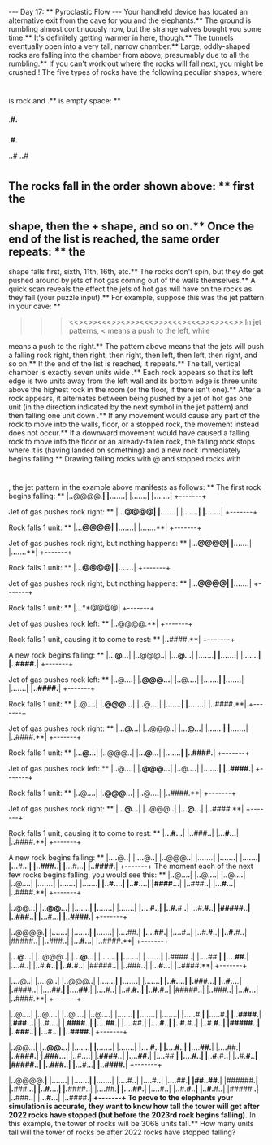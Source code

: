 --- Day 17: ** Pyroclastic Flow ---
Your handheld device has located an alternative exit from the cave for you and the elephants.**  The ground is rumbling almost continuously now, but the strange valves bought you some time.** It's definitely getting warmer in here, though.**
The tunnels eventually open into a very tall, narrow chamber.** Large, oddly-shaped rocks are falling into the chamber from above, presumably due to all the rumbling.** If you can't work out where the rocks will fall next, you might be
crushed
!
The five types of rocks have the following peculiar shapes, where
#
is rock and
.**
is empty space: **
####

.**#.**
###
.**#.**

.**.**#
.**.**#
###

#
#
#
#

##
##
The rocks fall in the order shown above: ** first the
-
shape, then the
+
shape, and so on.** Once the end of the list is reached, the same order repeats: ** the
-
shape falls first, sixth, 11th, 16th, etc.**
The rocks don't spin, but they do get pushed around by jets of hot gas coming out of the walls themselves.** A quick scan reveals the effect the jets of hot gas will have on the rocks as they fall (your puzzle input).**
For example, suppose this was the jet pattern in your cave: **
>>><<><>><<<>><>>><<<>>><<<><<<>><>><<>>
In jet patterns,
<
means a push to the left, while
>
means a push to the right.** The pattern above means that the jets will push a falling rock right, then right, then right, then left, then left, then right, and so on.** If the end of the list is reached, it repeats.**
The tall, vertical chamber is exactly
seven units wide
.** Each rock appears so that its left edge is two units away from the left wall and its bottom edge is three units above the highest rock in the room (or the floor, if there isn't one).**
After a rock appears, it alternates between
being pushed by a jet of hot gas
one unit (in the direction indicated by the next symbol in the jet pattern) and then
falling one unit down
.** If any movement would cause any part of the rock to move into the walls, floor, or a stopped rock, the movement instead does not occur.** If a
downward
movement would have caused a falling rock to move into the floor or an already-fallen rock, the falling rock stops where it is (having landed on something) and a new rock immediately begins falling.**
Drawing falling rocks with
@
and stopped rocks with
#
, the jet pattern in the example above manifests as follows: **
The first rock begins falling: **
|.**.**@@@@.**|
|.**.**.**.**.**.**.**|
|.**.**.**.**.**.**.**|
|.**.**.**.**.**.**.**|
+-------+

Jet of gas pushes rock right: **
|.**.**.**@@@@|
|.**.**.**.**.**.**.**|
|.**.**.**.**.**.**.**|
|.**.**.**.**.**.**.**|
+-------+

Rock falls 1 unit: **
|.**.**.**@@@@|
|.**.**.**.**.**.**.**|
|.**.**.**.**.**.**.**|
+-------+

Jet of gas pushes rock right, but nothing happens: **
|.**.**.**@@@@|
|.**.**.**.**.**.**.**|
|.**.**.**.**.**.**.**|
+-------+

Rock falls 1 unit: **
|.**.**.**@@@@|
|.**.**.**.**.**.**.**|
+-------+

Jet of gas pushes rock right, but nothing happens: **
|.**.**.**@@@@|
|.**.**.**.**.**.**.**|
+-------+

Rock falls 1 unit: **
|.**.**.**@@@@|
+-------+

Jet of gas pushes rock left: **
|.**.**@@@@.**|
+-------+

Rock falls 1 unit, causing it to come to rest: **
|.**.**####.**|
+-------+

A new rock begins falling: **
|.**.**.**@.**.**.**|
|.**.**@@@.**.**|
|.**.**.**@.**.**.**|
|.**.**.**.**.**.**.**|
|.**.**.**.**.**.**.**|
|.**.**.**.**.**.**.**|
|.**.**####.**|
+-------+

Jet of gas pushes rock left: **
|.**.**@.**.**.**.**|
|.**@@@.**.**.**|
|.**.**@.**.**.**.**|
|.**.**.**.**.**.**.**|
|.**.**.**.**.**.**.**|
|.**.**.**.**.**.**.**|
|.**.**####.**|
+-------+

Rock falls 1 unit: **
|.**.**@.**.**.**.**|
|.**@@@.**.**.**|
|.**.**@.**.**.**.**|
|.**.**.**.**.**.**.**|
|.**.**.**.**.**.**.**|
|.**.**####.**|
+-------+

Jet of gas pushes rock right: **
|.**.**.**@.**.**.**|
|.**.**@@@.**.**|
|.**.**.**@.**.**.**|
|.**.**.**.**.**.**.**|
|.**.**.**.**.**.**.**|
|.**.**####.**|
+-------+

Rock falls 1 unit: **
|.**.**.**@.**.**.**|
|.**.**@@@.**.**|
|.**.**.**@.**.**.**|
|.**.**.**.**.**.**.**|
|.**.**####.**|
+-------+

Jet of gas pushes rock left: **
|.**.**@.**.**.**.**|
|.**@@@.**.**.**|
|.**.**@.**.**.**.**|
|.**.**.**.**.**.**.**|
|.**.**####.**|
+-------+

Rock falls 1 unit: **
|.**.**@.**.**.**.**|
|.**@@@.**.**.**|
|.**.**@.**.**.**.**|
|.**.**####.**|
+-------+

Jet of gas pushes rock right: **
|.**.**.**@.**.**.**|
|.**.**@@@.**.**|
|.**.**.**@.**.**.**|
|.**.**####.**|
+-------+

Rock falls 1 unit, causing it to come to rest: **
|.**.**.**#.**.**.**|
|.**.**###.**.**|
|.**.**.**#.**.**.**|
|.**.**####.**|
+-------+

A new rock begins falling: **
|.**.**.**.**@.**.**|
|.**.**.**.**@.**.**|
|.**.**@@@.**.**|
|.**.**.**.**.**.**.**|
|.**.**.**.**.**.**.**|
|.**.**.**.**.**.**.**|
|.**.**.**#.**.**.**|
|.**.**###.**.**|
|.**.**.**#.**.**.**|
|.**.**####.**|
+-------+
The moment each of the next few rocks begins falling, you would see this: **
|.**.**@.**.**.**.**|
|.**.**@.**.**.**.**|
|.**.**@.**.**.**.**|
|.**.**@.**.**.**.**|
|.**.**.**.**.**.**.**|
|.**.**.**.**.**.**.**|
|.**.**.**.**.**.**.**|
|.**.**#.**.**.**.**|
|.**.**#.**.**.**.**|
|####.**.**.**|
|.**.**###.**.**|
|.**.**.**#.**.**.**|
|.**.**####.**|
+-------+

|.**.**@@.**.**.**|
|.**.**@@.**.**.**|
|.**.**.**.**.**.**.**|
|.**.**.**.**.**.**.**|
|.**.**.**.**.**.**.**|
|.**.**.**.**#.**.**|
|.**.**#.**#.**.**|
|.**.**#.**#.**.**|
|#####.**.**|
|.**.**###.**.**|
|.**.**.**#.**.**.**|
|.**.**####.**|
+-------+

|.**.**@@@@.**|
|.**.**.**.**.**.**.**|
|.**.**.**.**.**.**.**|
|.**.**.**.**.**.**.**|
|.**.**.**.**##.**|
|.**.**.**.**##.**|
|.**.**.**.**#.**.**|
|.**.**#.**#.**.**|
|.**.**#.**#.**.**|
|#####.**.**|
|.**.**###.**.**|
|.**.**.**#.**.**.**|
|.**.**####.**|
+-------+

|.**.**.**@.**.**.**|
|.**.**@@@.**.**|
|.**.**.**@.**.**.**|
|.**.**.**.**.**.**.**|
|.**.**.**.**.**.**.**|
|.**.**.**.**.**.**.**|
|.**####.**.**|
|.**.**.**.**##.**|
|.**.**.**.**##.**|
|.**.**.**.**#.**.**|
|.**.**#.**#.**.**|
|.**.**#.**#.**.**|
|#####.**.**|
|.**.**###.**.**|
|.**.**.**#.**.**.**|
|.**.**####.**|
+-------+

|.**.**.**.**@.**.**|
|.**.**.**.**@.**.**|
|.**.**@@@.**.**|
|.**.**.**.**.**.**.**|
|.**.**.**.**.**.**.**|
|.**.**.**.**.**.**.**|
|.**.**#.**.**.**.**|
|.**###.**.**.**|
|.**.**#.**.**.**.**|
|.**####.**.**|
|.**.**.**.**##.**|
|.**.**.**.**##.**|
|.**.**.**.**#.**.**|
|.**.**#.**#.**.**|
|.**.**#.**#.**.**|
|#####.**.**|
|.**.**###.**.**|
|.**.**.**#.**.**.**|
|.**.**####.**|
+-------+

|.**.**@.**.**.**.**|
|.**.**@.**.**.**.**|
|.**.**@.**.**.**.**|
|.**.**@.**.**.**.**|
|.**.**.**.**.**.**.**|
|.**.**.**.**.**.**.**|
|.**.**.**.**.**.**.**|
|.**.**.**.**.**#.**|
|.**.**.**.**.**#.**|
|.**.**####.**|
|.**###.**.**.**|
|.**.**#.**.**.**.**|
|.**####.**.**|
|.**.**.**.**##.**|
|.**.**.**.**##.**|
|.**.**.**.**#.**.**|
|.**.**#.**#.**.**|
|.**.**#.**#.**.**|
|#####.**.**|
|.**.**###.**.**|
|.**.**.**#.**.**.**|
|.**.**####.**|
+-------+

|.**.**@@.**.**.**|
|.**.**@@.**.**.**|
|.**.**.**.**.**.**.**|
|.**.**.**.**.**.**.**|
|.**.**.**.**.**.**.**|
|.**.**.**.**#.**.**|
|.**.**.**.**#.**.**|
|.**.**.**.**##.**|
|.**.**.**.**##.**|
|.**.**####.**|
|.**###.**.**.**|
|.**.**#.**.**.**.**|
|.**####.**.**|
|.**.**.**.**##.**|
|.**.**.**.**##.**|
|.**.**.**.**#.**.**|
|.**.**#.**#.**.**|
|.**.**#.**#.**.**|
|#####.**.**|
|.**.**###.**.**|
|.**.**.**#.**.**.**|
|.**.**####.**|
+-------+

|.**.**@@@@.**|
|.**.**.**.**.**.**.**|
|.**.**.**.**.**.**.**|
|.**.**.**.**.**.**.**|
|.**.**.**.**#.**.**|
|.**.**.**.**#.**.**|
|.**.**.**.**##.**|
|##.**.**##.**|
|######.**|
|.**###.**.**.**|
|.**.**#.**.**.**.**|
|.**####.**.**|
|.**.**.**.**##.**|
|.**.**.**.**##.**|
|.**.**.**.**#.**.**|
|.**.**#.**#.**.**|
|.**.**#.**#.**.**|
|#####.**.**|
|.**.**###.**.**|
|.**.**.**#.**.**.**|
|.**.**####.**|
+-------+
To prove to the elephants your simulation is accurate, they want to know how tall the tower will get after 2022 rocks have stopped (but before the 2023rd rock begins falling).** In this example, the tower of rocks will be
3068
units tall.**
How many units tall will the tower of rocks be after 2022 rocks have stopped falling?
